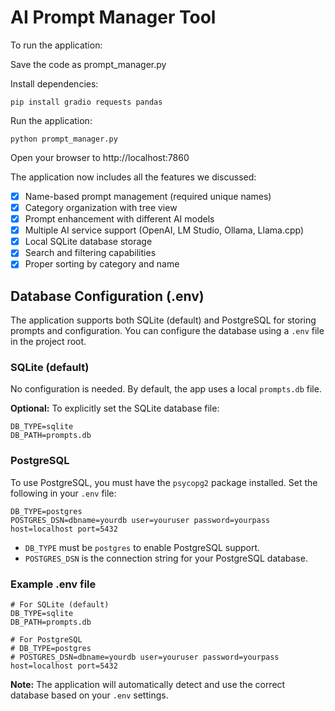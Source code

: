 # AI Prompt Manager Tool

To run the application:

Save the code as prompt_manager.py

Install dependencies:

    pip install gradio requests pandas

Run the application:

    python prompt_manager.py

Open your browser to http://localhost:7860

The application now includes all the features we discussed:

- [x] Name-based prompt management (required unique names)
- [x] Category organization with tree view
- [x] Prompt enhancement with different AI models
- [x] Multiple AI service support (OpenAI, LM Studio, Ollama, Llama.cpp)
- [x] Local SQLite database storage
- [x] Search and filtering capabilities
- [x] Proper sorting by category and name

## Database Configuration (.env)

The application supports both SQLite (default) and PostgreSQL for storing prompts and configuration. You can configure the database using a `.env` file in the project root.

### SQLite (default)
No configuration is needed. By default, the app uses a local `prompts.db` file.

**Optional:** To explicitly set the SQLite database file:

```
DB_TYPE=sqlite
DB_PATH=prompts.db
```

### PostgreSQL
To use PostgreSQL, you must have the `psycopg2` package installed. Set the following in your `.env` file:

```
DB_TYPE=postgres
POSTGRES_DSN=dbname=yourdb user=youruser password=yourpass host=localhost port=5432
```

- `DB_TYPE` must be `postgres` to enable PostgreSQL support.
- `POSTGRES_DSN` is the connection string for your PostgreSQL database.


### Example .env file
```
# For SQLite (default)
DB_TYPE=sqlite
DB_PATH=prompts.db

# For PostgreSQL
# DB_TYPE=postgres
# POSTGRES_DSN=dbname=yourdb user=youruser password=yourpass host=localhost port=5432
```

**Note:** The application will automatically detect and use the correct database based on your `.env` settings.